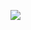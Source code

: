 ![](https://media.discordapp.net/attachments/1326064629448835150/1326852993298993192/e07d7962-9cf4-4af1-ad0e-68d9da867730.jpeg?ex=6780efa5&is=677f9e25&hm=5537c5835849199f0938219bb77caddf684224ae2513fa3e1775c9d6c1a323cf&=&format=webp&width=1004&height=1024)
